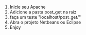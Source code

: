 1. Inicie seu Apache
2. Adicione a pasta post_get na raiz
3. faça um teste "localhost/post_get/"
4. Abra o projeto Netbeans ou Eclipse
4. Enjoy